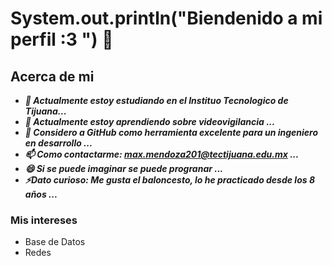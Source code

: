 # System.out.println("Biendenido a mi perfil :3 ") 👋

## **Acerca de mi**

- ***🔭 Actualmente estoy estudiando en el Instituo Tecnologico de Tijuana...***
- ***🌱 Actualmente estoy aprendiendo sobre videovigilancia ...***
- ***🤔 Considero a GitHub como herramienta excelente para un ingeniero en desarrollo ...***
- ***📫 Como contactarme: max.mendoza201@tectijuana.edu.mx ...***
- ***😄 Si se puede imaginar se puede progranar ...***
- ***⚡Dato curioso: Me gusta el baloncesto, lo he practicado desde los 8 años ...***

### Mis intereses 
- Base de Datos
- Redes
